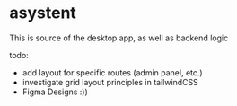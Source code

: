 # asystent
This is source of the desktop app, as well as backend logic

todo:
- add layout for specific routes (admin panel, etc.)
- investigate grid layout principles in tailwindCSS
- Figma Designs :))

